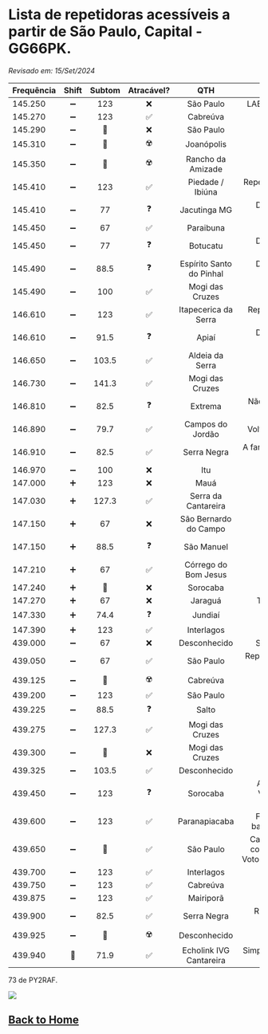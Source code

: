 # Lista de repetidoras acessíveis a partir de São Paulo, Capital - GG66PK.

*Revisado em: 15/Set/2024*

| Frequência | Shift | Subtom | Atracável? | QTH | Obs.: |
| --- | :---: | :---: | :---: | :---: | :---: |
| 145.250 | ➖ | 123 | ❌ | São Paulo | LABRE - Vl Carrão |
| 145.270 | ➖ | 123 | ✅ | Cabreúva |  |
| 145.290 | ➖ | 🔘 | ❌ | São Paulo | Jaraguá DX |
| 145.310 | ➖ | 🔘 | ☢️ | Joanópolis | Digitalizada |
| 145.350 | ➖ | 🔘 | ☢️ | Rancho da Amizade | Digitalizada |
| 145.410 | ➖ | 123 | ✅ | Piedade / Ibiúna | Repetidora Pedra do Lagarto |
| 145.410 | ➖ | 77 | ❓ | Jacutinga MG | DX / Depende Propagação |
| 145.450 | ➖ | 67 | ✅ | Paraibuna | |
| 145.450 | ➖ | 77 | ❓ | Botucatu | DX / Depende propagação |
| 145.490 | ➖ | 88.5 | ❓ | Espírito Santo do Pinhal | DX / Depende Propagação |
| 145.490 | ➖ | 100 | ✅ | Mogi das Cruzes | |
| 146.610 | ➖ | 123 | ✅ | Itapecerica da Serra | Repetidora LABRE SP |
| 146.610 | ➖ | 91.5 | ❓ | Apiaí | DX / Depende propagação |
| 146.650 | ➖ | 103.5 | ✅ | Aldeia da Serra | Nova |
| 146.730 | ➖ | 141.3 | ✅ | Mogi das Cruzes | |
| 146.810 | ➖ | 82.5 | ❓ | Extrema | Não atraco da ZO. [QRZ](https://www.qrz.com/db/PY4FW) |
| 146.890 | ➖ | 79.7 | ✅ | Campos do Jordão | Voltou a analógica |
| 146.910 | ➖ | 82.5 | ✅ | Serra Negra | A famosa Chapéu de Palha |
| 146.970 | ➖ | 100 | ❌ | Itu | |
| 147.000 | ➕ | 123 | ❌ | Mauá | |
| 147.030 | ➕ | 127.3 | ✅ | Serra da Cantareira | |
| 147.150 | ➕ | 67 | ❌ | São Bernardo do Campo | |
| 147.150 | ➕ | 88.5 | ❓ | São Manuel | Depende de propagação |
| 147.210 | ➕ | 67 | ✅ | Córrego do Bom Jesus |
| 147.240 | ➕ | 🔘 | ❌ | Sorocaba | C4FM |
| 147.270 | ➕ | 67 | ❌ | Jaraguá | Teste PY2MF |
| 147.330 | ➕ | 74.4 | ❓ | Jundiaí | |
| 147.390 | ➕ | 123 | ✅ | Interlagos | |
| 439.000 | ➖ | 67 | ❌ | Desconhecido | Sinal marginal |
| 439.050 | ➖ | 67 | ✅ | São Paulo | Repetidora Jaraguá Urbana |
| 439.125 | ➖ | 🔘 | ☢️ | Cabreúva | DMR |
| 439.200 | ➖ | 123 | ✅ | São Paulo | |
| 439.225 | ➖ | 88.5 | ❓ | Salto | DX |
| 439.275 | ➖ | 127.3 | ✅ | Mogi das Cruzes | |
| 439.300 | ➖ | 🔘 | ❌ | Mogi das Cruzes | |
| 439.325 | ➖ | 103.5 | ✅ | Desconhecido | Sinal 9+60 |
| 439.450 | ➖ | 123 | ❓ | Sorocaba | Atracável por Votorantim e Sorocaba |
| 439.600 | ➖ | 123 | ✅ | Paranapiacaba | Fala bem com baixada santista |
| 439.650 | ➖ | 🔘 | ✅ | São Paulo | Cantareira - Link com 147.030 de Votorantim/Sorocaba |
| 439.700 | ➖ | 123 | ✅ | Interlagos | |
| 439.750 | ➖ | 123 | ✅ | Cabreúva | |
| 439.875 | ➖ | 123 | ✅ | Mairiporã | |
| 439.900 | ➖ | 82.5 | ✅ | Serra Negra | Rpt Chapeu de Couro |
| 439.925 | ➖ | 🔘 | ☢️ | Desconhecido | Digitalizada |
| 439.940 | 🔘 | 71.9 | ✅ | Echolink IVG Cantareira | Simplex e subtonada - PY2MO |

73 de PY2RAF.

![](https://rf3.org:8443/q/wink-rpt.png)

## [Back to Home](/rfrht/FT-991A/wiki/)
